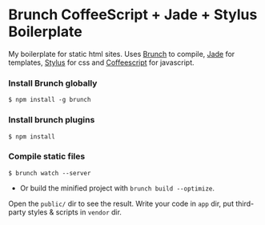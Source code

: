 Brunch CoffeeScript + Jade + Stylus Boilerplate
==========================

My boilerplate for static html sites. Uses [Brunch](http://brunch.io) to compile, [Jade](http://jade-lang.com/) for templates, [Stylus](http://learnboost.github.io/stylus/) for css and [Coffeescript](http://coffeescript.org/) for javascript.


### Install Brunch globally
```shell
$ npm install -g brunch
```

### Install brunch plugins
```shell
$ npm install
```

### Compile static files
```shell
$ brunch watch --server
```
* Or build the minified project with `brunch build --optimize`.

Open the `public/` dir to see the result.
Write your code in `app` dir,
put third-party styles & scripts in `vendor` dir.
